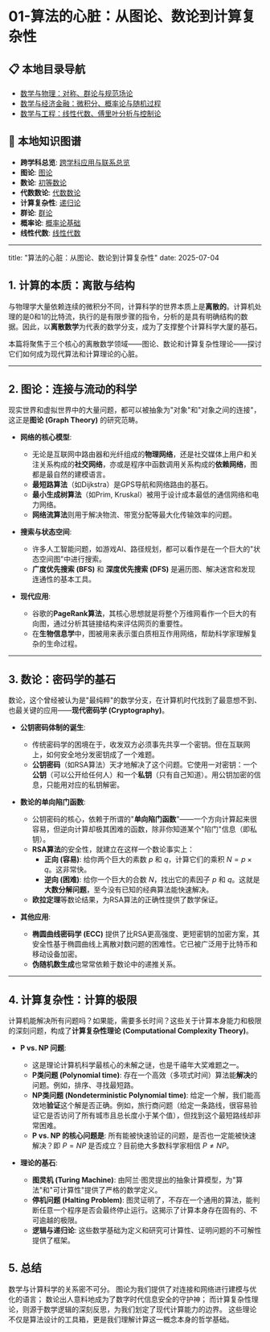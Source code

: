# 01-算法的心脏：从图论、数论到计算复杂性

## 📋 本地目录导航

- [数学与物理：对称、群论与规范场论](../01-数学与物理/01-优雅的共生：对称、群论与规范场论.md)
- [数学与经济金融：微积分、概率论与随机过程](../03-数学与经济金融/01-量化世界：微积分、概率论与随机过程的应用.md)
- [数学与工程：线性代数、傅里叶分析与控制论](../04-数学与工程/01-构建未来：线性代数、傅里叶分析与控制论.md)

## 🧠 本地知识图谱

- **跨学科总览**: [跨学科应用与联系总览](../00-08-跨学科应用与联系总览.md)
- **图论**: [图论](../../07-数论与离散数学/03-图论/00-模块总览.md)
- **数论**: [初等数论](../../07-数论与离散数学/01-初等数论/00-模块总览.md)
- **代数数论**: [代数数论](../../07-数论与离散数学/02-代数数论/00-模块总览.md)
- **计算复杂性**: [递归论](../../02-数学基础与逻辑/05-递归论/00-递归论总览.md)
- **群论**: [群论](../../03-代数结构与理论/02-群论/00-群论总览.md)
- **概率论**: [概率论基础](../../06-概率论与统计学/01-概率论基础/00-模块总览.md)
- **线性代数**: [线性代数](../../03-代数结构与理论/07-线性代数/00-线性代数总览.md)

---

title: "算法的心脏：从图论、数论到计算复杂性"
date: 2025-07-04

## 1. 计算的本质：离散与结构

与物理学大量依赖连续的微积分不同，计算科学的世界本质上是**离散的**。计算机处理的是0和1的比特流，执行的是有限步骤的指令，分析的是具有明确结构的数据。因此，以**离散数学**为代表的数学分支，成为了支撑整个计算科学大厦的基石。

本篇将聚焦于三个核心的离散数学领域——图论、数论和计算复杂性理论——探讨它们如何成为现代算法和计算理论的心脏。

---

## 2. 图论：连接与流动的科学

现实世界和虚拟世界中的大量问题，都可以被抽象为"对象"和"对象之间的连接"，这正是**图论 (Graph Theory)** 的研究范畴。

- **网络的核心模型**:
  - 无论是互联网中路由器和光纤组成的**物理网络**，还是社交媒体上用户和关注关系构成的**社交网络**，亦或是程序中函数调用关系构成的**依赖网络**，图都是最自然的建模语言。
  - **最短路算法**（如Dijkstra）是GPS导航和网络路由的基石。
  - **最小生成树算法**（如Prim, Kruskal）被用于设计成本最低的通信网络和电力网络。
  - **网络流算法**则用于解决物流、带宽分配等最大化传输效率的问题。

- **搜索与状态空间**:
  - 许多人工智能问题，如游戏AI、路径规划，都可以看作是在一个巨大的"状态空间图"中进行搜索。
  - **广度优先搜索 (BFS)** 和 **深度优先搜索 (DFS)** 是遍历图、解决迷宫和发现连通性的基本工具。

- **现代应用**:
  - 谷歌的**PageRank算法**，其核心思想就是将整个万维网看作一个巨大的有向图，通过分析其链接结构来评估网页的重要性。
  - 在**生物信息学**中，图被用来表示蛋白质相互作用网络，帮助科学家理解复杂的生命过程。

---

## 3. 数论：密码学的基石

数论，这个曾经被认为是"最纯粹"的数学分支，在计算机时代找到了最意想不到、也最关键的应用——**现代密码学 (Cryptography)**。

- **公钥密码体制的诞生**:
  - 传统密码学的困境在于，收发双方必须事先共享一个密钥。但在互联网上，如何安全地分发密钥成了一个难题。
  - **公钥密码**（如RSA算法）天才地解决了这个问题。它使用一对密钥：一个**公钥**（可以公开给任何人）和一个**私钥**（只有自己知道）。用公钥加密的信息，只能用对应的私钥解密。

- **数论的单向陷门函数**:
  - 公钥密码的核心，依赖于所谓的"**单向陷门函数**"——一个方向计算起来很容易，但逆向计算却极其困难的函数，除非你知道某个"陷门"信息（即私钥）。
  - **RSA算法**的安全性，就建立在这样一个数论事实上：
    - **正向 (容易)**: 给你两个巨大的素数 $p$ 和 $q$，计算它们的乘积 $N = p \times q$。这非常快。
    - **逆向 (困难)**: 给你一个巨大的合数 $N$，找出它的素因子 $p$ 和 $q$。这就是**大数分解问题**，至今没有已知的经典算法能快速解决。
  - **欧拉定理**等数论结果，为RSA算法的正确性提供了数学保证。

- **其他应用**:
  - **椭圆曲线密码学 (ECC)** 提供了比RSA更高强度、更短密钥的加密方案，其安全性基于椭圆曲线上离散对数问题的困难性。它已被广泛用于比特币和移动设备加密。
  - **伪随机数生成**也常常依赖于数论中的递推关系。

---

## 4. 计算复杂性：计算的极限

计算机能解决所有问题吗？如果能，需要多长时间？这些关于计算本身能力和极限的深刻问题，构成了**计算复杂性理论 (Computational Complexity Theory)**。

- **P vs. NP 问题**:
  - 这是理论计算机科学最核心的未解之谜，也是千禧年大奖难题之一。
  - **P类问题 (Polynomial time)**: 存在一个高效（多项式时间）算法能**解决**的问题。例如，排序、寻找最短路。
  - **NP类问题 (Nondeterministic Polynomial time)**: 给定一个解，我们能高效地**验证**这个解是否正确。例如，旅行商问题（给定一条路线，很容易验证它是否访问了所有城市且总长度小于某个值），但找到这个最短路线却非常困难。
  - **P vs. NP 的核心问题是**: 所有能被快速验证的问题，是否也一定能被快速解决？即 $P=NP$ 是否成立？目前绝大多数科学家相信 $P \neq NP$。

- **理论的基石**:
  - **图灵机 (Turing Machine)**: 由阿兰·图灵提出的抽象计算模型，为"算法"和"可计算性"提供了严格的数学定义。
  - **停机问题 (Halting Problem)**: 图灵证明了，不存在一个通用的算法，能判断任意一个程序是否会最终停止运行。这揭示了计算本身存在固有的、不可逾越的极限。
  - **逻辑与递归论**: 这些数学基础为定义和研究可计算性、证明问题的不可解性提供了框架。

## 5. 总结

数学与计算科学的关系密不可分。
图论为我们提供了对连接和网络进行建模与优化的语言；
数论出人意料地成为了数字时代信息安全的守护神；
而计算复杂性理论，则源于数学逻辑的深刻反思，为我们划定了现代计算能力的边界。
这些理论不仅是算法设计的工具箱，更是我们理解计算这一概念本身的哲学基础。
